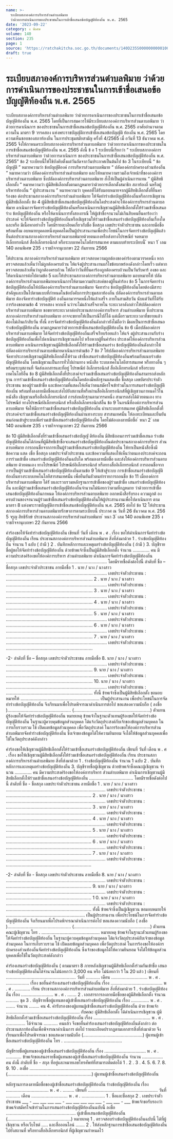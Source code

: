 ```yaml
---
name: >-
  ระเบียบสภาองค์การบริหารส่วนตำบลพิมาย
  ว่าด้วยการดำเนินการของประชาชนในการเข้าชื่อเสนอข้อบัญญัติท้องถิ่น พ.ศ. 2565
date: '2023-09-22'
category: ง พิเศษ
volume: 140
section: 235
page: 1
source: 'https://ratchakitcha.soc.go.th/documents/140D235S0000000000100.pdf'
draft: true
---
```


# ระเบียบสภาองค์การบริหารส่วนตำบลพิมาย ว่าด้วยการดำเนินการของประชาชนในการเข้าชื่อเสนอข้อบัญญัติท้องถิ่น พ.ศ. 2565

ระเบียบสภาองค์การบริหารส่วนตำบลพิมาย ว่าด้วยการดาเนินการของประชาชนในการเข้าชื่อเสนอข้อบัญญัติท้องถิ่น พ.ศ. 2565 โดยที่เป็นการสมควรให้มีระเบียบสภาองค์การบริหารส่วนตาบลพิมาย ว่าด้วยการดาเนินการ ของประชาชนในการเข้าชื่อเสนอข้อบัญญัติท้องถิ่น พ.ศ. 2565 อาศัยอำนาจตาม ความใน มาตรา 9 วรรคสอง แห่งพระราชบัญญัติการเข้าชื่อเสนอข้อบัญญัติ ท้องถิ่น พ.ศ. 2565 โดยความเห็นชอบของสภาท้องถิ่น ในการประชุมสมัยสามัญ ครั้งที่ 4/2565 เมื่ อวันที่ 13 ธันวาคม พ.ศ. 2565 จึงให้กาหนดระเบียบสภาองค์การบริหารส่วนตาบลพิมาย ว่าด้วยการดาเนินการของประชาชนในการเข้าชื่อเสนอข้อบัญญัติท้องถิ่น พ.ศ. 2565 ดังนี้ ข้ อ 1 ระเบียบนี้เรียกว่า “ ระเบียบสภาองค์การบริหารส่วนตาบลพิมาย ว่าด้วยการดาเนินการ ของประชาชนในการเข้าชื่อเสนอข้อบัญญัติท้องถิ่น พ.ศ. 2565” ข้อ 2 ระเบียบนี้ให้ใช้บังคับตั้งแต่วันถัดจากวันประกาศเป็นต้นไป ข้อ 3 ในระเบียบนี้ “ ข้อบัญญัติ ” หมายความว่า ข้อบัญญัติองค์ การบริหารส่วนตาบลพิมาย “ ปลัดองค์กรปกครองส่วนท้องถิ่น ” หมายความว่า ปลัดองค์การบริหารส่วนตำบลพิมาย และให้หมายความรวมถึงเจ้าหน้าที่ขององค์การบริหารส่วนตาบลพิมาย ซึ่งปลัดองค์การบริหารส่วนตาบลพิมาย สั่งให้เป็นผู้ดำเนินการแทน “ ผู้มีสิทธิเลือกตั้ง ” หมายความว่า ผู้มีสิทธิเลือกตั้งตามกฎหมายว่าด้วยการเลือกตั้งสมาชิก สภาท้องถิ่ นหรือผู้บริหารท้องถิ่น “ ผู้ประสานงาน ” หมายความว่า บุคคลที่ได้รับมอบหมายจากผู้มีสิทธิเลือกตั้งที่ยื่นคาร้องขอ ต่อประธานสภาองค์การบริหารส่วนตำบลพิมาย ให้จัดทำร่างข้อบัญญัติท้องถิ่นหรือการเชิญชวน ผู้มีสิทธิเลือกตั้ง ข้อ 4 ผู้มีสิทธิเข้าชื่อเสนอข้อบัญญัติท้องถิ่นใดประสงค์จะให้องค์การบริหารส่วนตาบลพิมาย ดาเนินการจัดทาร่างข้อบัญญัติท้องถิ่นหรือดาเนินการเชิญชวนผู้มีสิทธิเลือกตั้งให้ร่วมเข้าชื่อเสนอร่าง ข้อบัญญัติท้องถิ่น หรือให้ดาเนินการทั้งสองกรณี ให้ผู้เข้าชื่อจานวนไม่เกินสิบคนยื่นคาร้องว่าประสงค์ จะให้จัดทาร่างข้อบัญญัติท้องถิ่นหรือเชิญชวนให้ร่วมเข้าชื่อเสนอร่างข้อบัญญัติท้องถิ่นเรื่องใดและหรือ มีเนื้อหาอย่างไร โดยมีรายละเอียดเกี่ยวกับชื่อ ชื่อสกุล เลขประจำตัวประชาชน และลายมือชื่อ พร้อมทั้งม อบหมายบุคคลหนึ่งบุคคลใดเป็นผู้ประสานงานเพื่อประโยชน์ในการจัดทาร่างข้อบัญญัติแล้ว ยื่นต่อประธานสภาองค์การบริหารส่วนตาบลพิมายด้วยตนเองหรือส่งทางไปรษณีย์ จดหมายอิเล็กทรอนิกส์ สื่ออิเล็กทรอนิกส์ หรือระบบเทคโนโลยีสารสนเทศ ตามแบบท้ายระเบียบนี้ ้ หนา 1 ่ เลม 140 ตอนพิเศษ 235 ง ราชกิจจานุเบกษา 22 กันยายน 2566

ให้ประธาน สภาองค์การบริหารส่วนตาบลพิมาย ตรวจสอบความถูกต้องของคำร้องตามวรรคหนึ่ง หากตรวจสอบแล้วเห็นว่าไม่ถูกต้องครบถ้วน ให้แจ้งผู้ประสานงานแก้ไขข้อบกพร่องดังกล่าวโดยเร็ว แต่หากตรวจสอบแล้วเห็นว่าถูกต้องครบถ้วน ให้ถือว่าวันที่ยื่นคาร้องถูกต้องครบถ้วนเป็นวันรับคาร้ องขอ และให้ดาเนินการต่อไปตามข้อ 5 และให้ประธานสภาองค์การบริหารส่วนตาบลพิมาย มอบหมายให้ ปลัดองค์การบริหารส่วนตาบลพิมายดาเนินการให้ตามความประสงค์ของผู้ยื่นคำร้อง ข้อ 5 ในการจัดทาร่างข้อบัญญัติท้องถิ่นให้ปลัดองค์การบริหารส่วนตาบลพิมาย จัดทาร่าง ข้อบัญญัติท้องถิ่นโดยต้องมีสาระสำคัญและเป็นไปตามแบบที่กำหนดในข้อบังคับการประชุมสภาท้องถิ่น ปลัดองค์การบริหารส่วนตาบลพิมาย ต้องจัดทาร่างข้อบัญญัติท้ องถิ่นตามวรรคหนึ่งให้แล้วเสร็จ ภายในสามสิบวัน นับแต่วันที่ได้รับการร้องขอตามข้อ 4 วรรคสอง หากเห็ นว่าจะไม่แล้วเสร็จภายใน ระยะเวลาดังกล่าวให้ปลัดองค์การบริหารส่วนตาบลพิมาย ขอขยายระยะเวลาต่อประธานสภาองค์การบริหาร ส่วนตำบลพิมาย ซึ่งประธานสภาองค์การบริหารส่วนตำบลพิมาย อาจจะขยายให้เป็นกรณีไปก็ได้ แต่เมื่อรวมระยะเวลาที่ขยายแล้วต้องไม่เกินเก้าสิบวัน ทั้งนี้ การจัดทำร่างข้อบัญญัติท้องถิ่นดังกล่าวยังไม่ถือว่า มีผลเป็นการเข้าชื่อเสนอร่างข้อบัญญัติท้องถิ่น ตามกฎหมายว่าด้วยการเข้าชื่อเสนอข้อบัญญัติท้องถิ่น ข้อ 6 เมื่อปลัดองค์การบริหารส่วนตาบลพิมาย ได้จัดทำร่างข้อบัญญัติท้องถิ่นเสร็จเรียบร้อยแล้ว ให้แจ้ งผู้ประสานงานรับร่างข้อบัญญัติท้องถิ่นเพื่อไปดาเนินการเชิญชวนต่อไป หรือหากผู้ยื่นคำร้อง ประสงค์ให้องค์การบริหารส่วนตาบลพิมาย ดาเนินการเชิญชวนผู้มีสิทธิเลือกตั้งให้ร่วมเข้าชื่อเสนอร่าง ข้อบัญญัติท้องถิ่นดังกล่าวให้ปลัดองค์การบริหารส่วนตาบลพิมายดาเนินการตำมข้อ 7 ข้อ 7 ให้ปลัดองค์การบริหารส่วนตาบลพิมาย จัดทาประกาศเชิญชวนผู้มีสิทธิเลือกตั้งให้ร่วม เข้าชื่อเสนอร่างข้อบัญญัติท้องถิ่นพร้อมกับแนบร่างข้อบัญญัติท้องถิ่น โดยเชิญชวนเป็นการทั่วไปผ่านทาง หนังสือ ระบบเทคโนโลยีสารสนเทศ หรือทางอื่น ๆ พร้อมระบุสถานที่ จัดส่งเอกสารและที่อยู่ ไปรษณีย์ อิเล็กทรอนิกส์ สื่ออิเล็กทรอนิกส์ หรือระบบเทคโนโลยีอื่น ข้อ 8 ผู้มีสิทธิเลือกตั้งที่ประสงค์จะร่วมเข้าชื่อเสนอร่างข้อบัญญัติท้องถิ่นสามารถส่งหลักฐาน การร่วมเข้าชื่อเสนอร่างข้อบัญญัติท้องถิ่นโดยต้องมีหลักฐานแสดงชื่อ ชื่อสกุล เลขบัตรประจำตัวประชาชน ของผู้ร่วมเข้าชื่อ และข้อความที่แสดงให้เห็นว่าตนสมัครใจเข้าร่วมในการเสนอร่างข้อบัญญัติท้องถิ่น พร้อมทั้งลงลายมือชื่อและส่งไปยังสถานที่หรือผ่านสื่ออิเล็กทรอนิกส์ที่ผู้เชิญชวนกาหนดไว้ในหนังสือ เชิญชวนหรือสื่ออิเล็กทรอนิกส์ การส่งหลักฐานตามวรรคหนึ่ง สามารถส่งได้ด้วยตนเอง ทางไปรษณีย์ ทางไปรษณีย์อิเล็กทรอนิกส์ หรือสื่ออิเล็กทรอนิกส์อื่น ข้อ 9 ในกรณีที่องค์การบริหารส่วนตาบลพิมาย จัดให้มีการร่วมเข้าชื่อเสนอร่างข้อบัญญัติท้องถิ่น ผ่านระบบสารสนเทศ ผู้มีสิทธิเลือกตั้งที่ประสงค์จะร่วมเข้าชื่อเสนอร่างข้อบัญญัติท้องถิ่นผ่านทางระบบ สารสนเทศนั้น ให้ลงทะเบียนและยืนยันตนก่อนเข้าสู่ระบบเพื่อร่วมเข้าชื่อเสนอร่างข้อบัญญัติท้องถิ่น โดยไม่ต้องลงลายมือชื่อ ้ หนา 2 ่ เลม 140 ตอนพิเศษ 235 ง ราชกิจจานุเบกษา 22 กันยายน 2566

ข้อ 10 ผู้มีสิทธิเลือกตั้งที่ร่วมเข้าชื่อเสนอร่างข้อบัญญั ติท้องถิ่น มีสิทธิถอนการร่วมเข้าชื่อเสนอ ร่างข้อบัญญัติท้องถิ่นได้ก่อนที่ผู้มีสิทธิเข้าชื่อจะเสนอร่างข้อบัญญัติท้องถิ่นต่อประธานสภาองค์การบริหาร ส่วนตาบลพิมาย การถอนชื่อจากการเป็นผู้ร่วมเข้าชื่อเสนอร่างข้อบัญญัติท้องถิ่น ให้ทาเป็นหนังสือซึ่งมีข้อความ แสด งชื่อ ชื่อสกุล เลขประจำตัวประชาชน และข้อความที่แสดงให้เห็นว่าตนเองประสงค์จะถอนการร่วมเข้าชื่อ เสนอร่างข้อบัญญัติท้องถิ่นฉบับใด พร้อมลงลายมือชื่อ และส่งให้องค์การบริหารส่วนตาบลพิมาย ด้วยตนเอง ทางไปรษณีย์ ไปรษณีย์อิเล็กทรอนิกส์ หรือทางสื่ออิเล็กทรอนิกส์ การถอนชื่อจากการเป็นผู้ร่วมเข้าชื่อเสนอร่างข้อบัญญัติท้องถิ่นตามข้อ 9 ให้เข้าสู่ระบบ การเข้าชื่อเสนอร่างข้อบัญญัติท้องถิ่นทางระบบเทคโนโลยีสารสนเทศนั้น เพื่อยืนยันตัวตนทำรายการถอนชื่อ ข้อ 11 เมื่อองค์การบริหารส่วนตาบลพิมาย ได้รั บและรวบรวมหลักฐานการเข้าชื่อของผู้ร่วมเข้าชื่อ เสนอร่างข้อบัญญัติท้องถิ่น และมีผู้ร่วมเข้าชื่อเสนอร่างข้อบัญญัติท้องถิ่นจำนวนไม่น้อยกว่าตามที่กฎหมาย ว่าด้วยการเข้าชื่อเสนอข้อบัญญัติท้องถิ่นกาหนด ให้องค์การบริหารส่วนตาบลพิมาย ออกหนังสือรับรอง ความถูกต้ อง ครบถ้วนของจานวนผู้ร่วมเข้าชื่อเสนอร่างข้อบัญญัติท้องถิ่นให้ผู้ประสานงานเพื่อไปดาเนินการ ตามมาตรา 8 แห่งพระราชบัญญัติการเข้าชื่อเสนอข้อบัญญัติท้องถิ่น พ.ศ. 2565 ต่อไป ข้อ 12 ให้ประธานสภาองค์การบริหารส่วนตาบลพิมายรักษาการตามระเบียบนี้ ประกาศ ณ วันที่ 26 ธันวาคม พ.ศ. 256 5 จรูญ สิทธิรักษ์ ประธานสภาองค์การบริหารส่วนตำบลพิมาย ้ หนา 3 ่ เลม 140 ตอนพิเศษ 235 ง ราชกิจจานุเบกษา 22 กันยายน 2566

คําร้องขอให้จัดทําร่างข้อบัญญัติท้องถิ่น เขียนที่ วันที่ เดือน พ . ศ . เรื่อง ขอให้ดําเนินการจัดทําร่างข้อบัญญัติท้องถิ่น เรียน ประธานสภาองค์การบริหารส่วนตําบลพิมาย สิ่งที่ส่งมาด้วย 1 . ร่างข้อบัญญัติท้องถิ่น จํานวน 1 ฉบับ ( ถ้ามี ) 2 . บันทึกหลักการและเหตุผลร่างข้อบัญญัติท้องถิ่น ( ถ้ามี ) 3. บัญชีรายชื่อผู้ขอให้จัดทําร่างข้อบัญญัติท้องถิ่น ด้วยข้าพเจ้าซึ่งเป็นผู้มีสิทธิเลือกตั้ง จํานวน ............. คน มีความประสงค์ร้องขอให้องค์การบริหาร ส่วนตําบลพิมาย ดําเนินการจัดทําร่างข้อบัญญัติท้องถิ่น .............................................................................. โดยมีรายชื่อดังต่อไปนี้ ลําดับที่ ชื่อ – ชื่อสกุล เลขประจําตัวประชาชน ลายมือชื่อ 1 . นาย / นาง / นางสาว .............................................................................. เลขประจําตัวประชาชน : ................................................................... 2 . นาย / นาง / นางสาว .............................................................................. เลขประจําตัวประชาชน : ................................................................... 3 . นาย / นาง / นางสาว .............................................................................. เลขประจําตัวประชาชน : ................................................................... 4 . นาย / นาง / นางสาว .............................................................................. เลขประจําตัวประชาชน : ................................................................... 5 . นาย / นาง / นางสาว .............................................................................. เลขประจําตัวประชาชน : ................................................................... 6 . นาย / นาง / นางสาว .............................................................................. เลขประจําตัวประชาชน : ................................................................... 7 . นาย / นาง / นางสาว .............................................................................. เลขประจําตัวประชาชน : ...................................................................

-2- ลําดับที่ ชื่อ – ชื่อสกุล เลขประจําตัวประชาชน ลายมือชื่อ 8. นาย / นาง / นางสาว .............................................................................. เลขประจําตัวประชาชน : ................................................................... 9. นาย / นาง / นางสาว .............................................................................. เลขประจําตัวประชาชน : ................................................................... 10. นาย / นาง / นางสาว .............................................................................. เลขประจําตัวประชาชน : ................................................................... ทั้งนี้ ข้าพเจ้าซึ่งเป็นผู้มีสิทธิเลือกตั้ง ขอมอบหมายให้ ............................................................. เป็นผู้ประสานงาน เพื่อประโยชน์ในการจัดทําร่างข้อบัญญัติท้องถิ่น จึงเรียนมาเพื่อโปรดพิจารณาดําเนินการต่อไป ขอแสดงความนับถือ ( ลงชื่อ )................................................. (...........................................................) ตัวแทนผู้ร้องขอให้จัดทําร่างข้อบัญญัติท้องถิ่น หมายเหตุ ข้าพเจ้าในฐานะตัวแทนผู้ร้องขอให้จัดทําร่างข้อบัญญัติท้องถิ่น ในฐานะผู้ควบคุมข้อมูลส่วนบุคคล ได้แจ้งวัตถุประสงค์กับเจ้าของข้อมูลส่วนบุคคล ในการเก็บรวบรวม ใช้ เปิดเผยข้อมูลส่วนบุคคล เพื่อวัตถุประสงค์ ในการร้องขอให้องค์การบริหารส่วนตําบลพิมายจัดทําร่างข้อบัญญัติท้องถิ่น ซึ่งเจ้าของข้อมูลได้ให้ความยินยอม จึงได้ให้ข้อมูลส่วนบุคคลเพื่อใช้ในวัตถุประสงค์ดังกล่าว

คําร้องขอให้เชิญชวนผู้มีสิทธิเลือกตั้งให้ร่วมเข้าชื่อเสนอร่างข้อบัญญัติท้องถิ่น เขียนที่ วันที่ เดือน พ . ศ . เรื่อง ขอให้เชิญชวนผู้มีสิทธิเลือกตั้งให้ร่วมเข้าชื่อเสนอร่างข้อบัญญัติท้องถิ่น เรียน ประธานสภาองค์การบริหารส่วนตําบลพิมาย สิ่งที่ส่งมาด้วย 1 . ร่างข้อบัญญัติท้องถิ่น จํานวน 1 ฉบับ 2 . บันทึกหลักการและเหตุผลร่างข้อบัญญัติท้องถิ่น 3. บัญชีรายชื่อผู้เชิญชวน ด้วยข้าพเจ้าซึ่งคณะผู้เชิญชวน จํานวน ............. คน มีความประสงค์ร้องขอให้องค์การบริหาร ส่วนตําบลพิมาย ดําเนินการเชิญชวนผู้มีสิทธิเลือกตั้งให้ร่วมเข้าชื่อเสนอร่างข้อบัญญัติท้องถิ่น .................................. โดยมีรายชื่อดังต่อไปนี้ ลําดับที่ ชื่อ - ชื่อสกุล เลขประจําตัวประชาชน ลายมือชื่อ 1 . นาย / นาง / นางสาว ............................................................................. เลขประจําตัวประชาชน : .................................................................. 2 . นาย / นาง / นางสาว ............................................................................. เลขประจําตัวประชาชน : .................................................................. 3 . นาย / นาง / นางสาว ............................................................................. เลขประจําตัวประชาชน : .................................................................. 4 . นาย / นาง / นางสาว ............................................................................. เลขประจําตัวประชาชน : .................................................................. 5 . นาย / นาง / นางสาว ............................................................................. เลขประจําตัวประชาชน : .................................................................. 6 . นาย / นาง / นางสาว ............................................................................. เลขประจําตัวประชาชน : .................................................................. 7 . นาย / นาง / นางสาว ............................................................................. เลขประจําตัวประชาชน : ..................................................................

-2- ลําดับที่ ชื่อ - ชื่อสกุล เลขประจําตัวประชาชน ลายมือชื่อ 8. นาย / นาง / นางสาว ............................................................................. เลขประจําตัวประชาชน : .................................................................. 9. นาย / นาง / นางสาว ............................................................................. เลขประจําตัวประชาชน : .................................................................. 1 0. นาย / นาง / นางสาว ............................................................................. เลขประจําตัวประชาชน : .................................................................. ทั้งนี้ ข้าพเจ้าซึ่งเป็นผู้เชิญชวน ขอมอบหมายให้ ............................................................. เป็นผู้ประสานงาน เพื่อประโยชน์ในการจัดทําร่างข้อบัญญัติท้องถิ่น จึงเรียนมาเพื่อโปรดพิจารณาดําเนินการต่อไป ขอแสดงความนับถือ ( ลงชื่อ )................................................. (...........................................................) ตัวแทนคณะผู้เชิญชวน โทร . ............................................. หมายเหตุ ข้าพเจ้าในฐานะตัวแทนผู้ร้องขอให้จัดทําร่างข้อบัญญัติท้องถิ่น ในฐานะผู้ควบคุมข้อมูลส่วนบุคคล ได้แจ้งวัตถุประสงค์กับเจ้าของข้อมูลส่วนบุคคล ในการเก็บรวบรวม ใช้ เปิดเผยข้อมูลส่วนบุคคล เพื่อวัตถุประสงค์ ในการร้องขอให้องค์กรปกครองส่วนท้องถิ่นจัดทําร่างข้อบัญญัติท้องถิ่น ซึ่งเจ้าของข้อมูลได้ให้ความยินยอม จึงได้ให้ข้อมูลส่วนบุคคลเพื่อใช้ในวัตถุประสงค์ดังกล่าว

คําร้องเสนอร่างข้อบัญญัติท้องถิ่น ( ตามมาตรา 8 ภายหลังเชิญชวนผู้มีสิทธิเลือกตั้งร่วมกันเข้าชื่อ เสนอร่างข้อบัญญัติท้องถิ่นได้จํานวนไม่น้อยกว่า 3,000 คน หรือ ไม่น้อยกว่า 1 ใน 20 แล้ว ) เขียนที่ ...................................................... วันที่ ........... เดือน ............................ พ . ศ . .................. เรื่อง ขอยื่นคําร้องเสนอร่างข้อบัญญัติท้องถิ่น เรื่อง ........................................ พ . ศ . ............ เรียน ประธานสภาองค์การบริหารส่วนตําบลพิมาย สิ่งที่ส่งมาด้วย 1 . ร่างข้อบัญญัติท้องถิ่น เรื่อง ......................... พ . ศ . ....... 2 . เอกสารการลงลายมือชื่อของผู้มีสิทธิเลือกตั้ง จํานวน .......... ชุด 3 . บัญชีรายชื่อผู้แทนของผู้เข้าชื่อเสนอร่างข้อบัญญัติท้องถิ่น เรื่อง .............. พ . ศ . ....... จํานวน ........ คน 4. คํารับรองของผู้แทนผู้เข้าชื่อเสนอร่างข้อบัญญัติท้องถิ่น ด้วย ข้าพเจ้า ......................................................... กับคณะ ผู้มีสิทธิเลือกตั้ง ได้ดําเนินการเชิญชวน ผู้มีสิทธิเลือกตั้งร่วมเข้าชื่อเสนอร่างข้อบัญญัติท้องถิ่น เรื่อง ............................................ พ . ศ . ............... ได้จํานวน ........... คนแล้ว จึงขอยื่นคําร้องเสนอร่างข้อบัญญัติท้องถิ่นดังกล่าว ต่อประธานสภาท้องถิ่นเพื่อพิจารณาดําเนินการ ต่อไป รายละเอียดปรากฏตามเอกสารสิ่งที่ส่งมาด้วย จึงเรียนมาเพื่อโปรดพิจารณา ขอแสดงความนับถือ (..............................................) ผู้แทนผู้เข้าชื่อเสนอร่างข้อบัญญัติท้องถิ่น โทร . .............................................

บัญชีรายชื่อผู้แทนของผู้เข้าชื่อเสนอร่างข้อบัญญัติท้องถิ่น เรื่อง ................................ พ . ศ . ............ ข้าพเจ้าขอเสนอรายชื่อผู้แทนของผู้เข้าชื่อเสนอร่างข้อบัญญัติท้องถิ่น จํานวน ................ คน ดังนี้ ลําดับที่ ชื่อ - สกุล ที่อยู่และหมายเลขโทรศัพท์ที่สามารถติดต่อได้ 1 . 2 . 3 . 4. 5. 6. 7. 8. 9. 10 . ลงชื่อ .................................................................. (.................................................................) ผู้แทนผู้เข้าชื่อเสนอร่างข้อบัญญัติท้องถิ่น

หลักฐานการลงลายมือชื่อของผู้เข้าชื่อเสนอร่างข้อบัญญัติท้องถิ่น ร่างข้อบัญญัติท้องถิ่น เรื่อง ................................. พ . ศ . ......... เขียนที่ ...................................................... วันที่ ........... เดือน ............................ พ . ศ . .................. 1 . ชื่อและชื่อสกุล 2 . เลขประจําตัวประชาชน ___ - ___ ___ ___ ___ - ___ ___ ___ ___ ___ - ___ ___ - ___ ข้าพเจ้าขอรับรองว่า ข้าพเจ้าสมัครใจเข้าร่วมในการเสนอร่างข้อบัญญัติท้องถิ่นฉบับนี้ ลงชื่อ ...................................................... ผู้เข้าชื่อเสนอข้อบัญญัติท้องถิ่น (.................................................) หมายเหตุ 1 . ตรวจสอบร่างข้อบัญญัติท้องถิ่นฉบับนี้ ได้ที่ผู้เชิญชวน หรือเว็บไซต์ ..... และสื่อออนไลน์ ....... 2 . ให้ส่งหลักฐานการเข้าชื่อเสนอข้อบัญญัติท้องถิ่นไปยังสถานที่ หรือทางสื่ออิเล็กทรอนิกส์ ที่ผู้เชิญชวนกําหนดไว้
